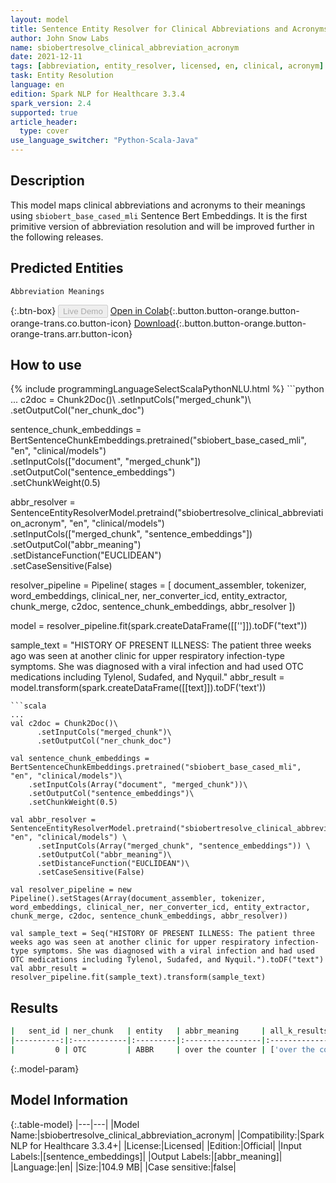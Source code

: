 ```yaml
---
layout: model
title: Sentence Entity Resolver for Clinical Abbreviations and Acronyms (sbiobert_base_cased_mli embeddings)
author: John Snow Labs
name: sbiobertresolve_clinical_abbreviation_acronym
date: 2021-12-11
tags: [abbreviation, entity_resolver, licensed, en, clinical, acronym]
task: Entity Resolution
language: en
edition: Spark NLP for Healthcare 3.3.4
spark_version: 2.4
supported: true
article_header:
  type: cover
use_language_switcher: "Python-Scala-Java"
---
```


## Description

This model maps clinical abbreviations and acronyms to their meanings using `sbiobert_base_cased_mli` Sentence Bert Embeddings. It is the first primitive version of abbreviation resolution and will be improved further in the following releases.

## Predicted Entities

`Abbreviation Meanings`

{:.btn-box}
<button class="button button-orange" disabled>Live Demo</button>
[Open in Colab](https://colab.research.google.com/github/JohnSnowLabs/spark-nlp-workshop/blob/master/tutorials/Certification_Trainings/Healthcare/3.Clinical_Entity_Resolvers.ipynb){:.button.button-orange.button-orange-trans.co.button-icon}
[Download](https://s3.amazonaws.com/auxdata.johnsnowlabs.com/clinical/models/sbiobertresolve_clinical_abbreviation_acronym_en_3.3.4_2.4_1639224244652.zip){:.button.button-orange.button-orange-trans.arr.button-icon}

## How to use



<div class="tabs-box" markdown="1">
{% include programmingLanguageSelectScalaPythonNLU.html %}
```python
...
c2doc = Chunk2Doc()\
      .setInputCols("merged_chunk")\
      .setOutputCol("ner_chunk_doc") 

sentence_chunk_embeddings = BertSentenceChunkEmbeddings.pretrained("sbiobert_base_cased_mli", "en", "clinical/models")\
    .setInputCols(["document", "merged_chunk"])\
    .setOutputCol("sentence_embeddings")\
    .setChunkWeight(0.5)

abbr_resolver = SentenceEntityResolverModel.pretraind("sbiobertresolve_clinical_abbreviation_acronym", "en", "clinical/models") \
      .setInputCols(["merged_chunk", "sentence_embeddings"]) \
      .setOutputCol("abbr_meaning")\
      .setDistanceFunction("EUCLIDEAN")\
      .setCaseSensitive(False)
    
resolver_pipeline = Pipeline(
    stages = [
        document_assembler,
        tokenizer,
        word_embeddings,
        clinical_ner,
        ner_converter_icd,
        entity_extractor,
        chunk_merge,
        c2doc,
        sentence_chunk_embeddings,
        abbr_resolver
  ])

model = resolver_pipeline.fit(spark.createDataFrame([['']]).toDF("text"))

sample_text = "HISTORY OF PRESENT ILLNESS: The patient three weeks ago was seen at another clinic for upper respiratory infection-type symptoms. She was diagnosed with a viral infection and had used OTC medications including Tylenol, Sudafed, and Nyquil."
abbr_result = model.transform(spark.createDataFrame([[text]]).toDF('text'))
```
```scala
...
val c2doc = Chunk2Doc()\
      .setInputCols("merged_chunk")\
      .setOutputCol("ner_chunk_doc") 

val sentence_chunk_embeddings = BertSentenceChunkEmbeddings.pretrained("sbiobert_base_cased_mli", "en", "clinical/models")\
    .setInputCols(Array("document", "merged_chunk"))\
    .setOutputCol("sentence_embeddings")\
    .setChunkWeight(0.5)

val abbr_resolver = SentenceEntityResolverModel.pretraind("sbiobertresolve_clinical_abbreviation_acronym", "en", "clinical/models") \
      .setInputCols(Array("merged_chunk", "sentence_embeddings")) \
      .setOutputCol("abbr_meaning")\
      .setDistanceFunction("EUCLIDEAN")\
      .setCaseSensitive(False)
    
val resolver_pipeline = new Pipeline().setStages(Array(document_assembler, tokenizer, word_embeddings, clinical_ner, ner_converter_icd, entity_extractor, chunk_merge, c2doc, sentence_chunk_embeddings, abbr_resolver))

val sample_text = Seq("HISTORY OF PRESENT ILLNESS: The patient three weeks ago was seen at another clinic for upper respiratory infection-type symptoms. She was diagnosed with a viral infection and had used OTC medications including Tylenol, Sudafed, and Nyquil.").toDF("text")
val abbr_result = resolver_pipeline.fit(sample_text).transform(sample_text)
```
</div>

## Results

```bash
|   sent_id | ner_chunk   | entity   | abbr_meaning     | all_k_results                                                                      | all_k_resolutions          |
|----------:|:------------|:---------|:-----------------|:-----------------------------------------------------------------------------------|:---------------------------|
|         0 | OTC         | ABBR     | over the counter | ['over the counter', 'ornithine transcarbamoylase', 'enteric-coated', 'thyroxine'] | ['OTC', 'OTC', 'EC', 'T4'] |
```

{:.model-param}
## Model Information

{:.table-model}
|---|---|
|Model Name:|sbiobertresolve_clinical_abbreviation_acronym|
|Compatibility:|Spark NLP for Healthcare 3.3.4+|
|License:|Licensed|
|Edition:|Official|
|Input Labels:|[sentence_embeddings]|
|Output Labels:|[abbr_meaning]|
|Language:|en|
|Size:|104.9 MB|
|Case sensitive:|false|